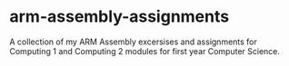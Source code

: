 # arm-assembly-assignments
A collection of my ARM Assembly excersises and assignments for Computing 1 and Computing 2 modules for first year Computer Science. 
